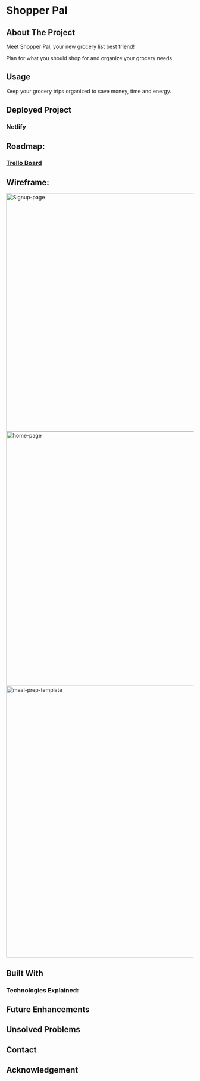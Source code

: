# Shopper Pal

## About The Project
Meet Shopper Pal, your new grocery list best friend!

Plan for what you should shop for and organize your grocery needs.

## Usage
Keep your grocery trips organized to save money, time and energy.

## Deployed Project
### Netlify 

## Roadmap:
### [Trello Board](https://trello.com/b/4SC2aMDw/shopper-pal)

## Wireframe:
<img width="640" alt="Signup-page" src="https://user-images.githubusercontent.com/99820213/234941867-b4fa2d4f-4d0f-45c6-8e41-f2ec68462aad.png">
<img width="684" alt="home-page" src="https://user-images.githubusercontent.com/99820213/234941879-9a04df57-a8ce-42c1-97df-cc926b536572.png">
<img width="730" alt="meal-prep-template" src="https://user-images.githubusercontent.com/99820213/234941886-9db22301-202c-4eed-b524-748521aafafe.png">



## Built With
### Technologies Explained:


## Future Enhancements

## Unsolved Problems

## Contact

## Acknowledgement
